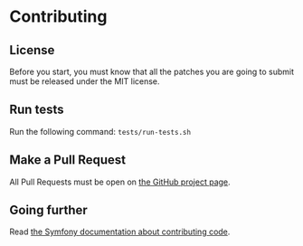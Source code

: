 # Contributing

## License

Before you start, you must know that all the patches you are going to submit must be released under the MIT license.

## Run tests

Run the following command: `tests/run-tests.sh`

## Make a Pull Request

All Pull Requests must be open on [the GitHub project page](https://github.com/dunglas/php-schema.org-model).

## Going further

Read [the Symfony documentation about contributing code](http://symfony.com/doc/current/contributing/code/patches.html).